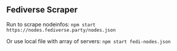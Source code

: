 ## Fediverse Scraper

Run to scrape nodeinfos: ```npm start https://nodes.fediverse.party/nodes.json```

Or use local file with array of servers: ```npm start fedi-nodes.json ```
